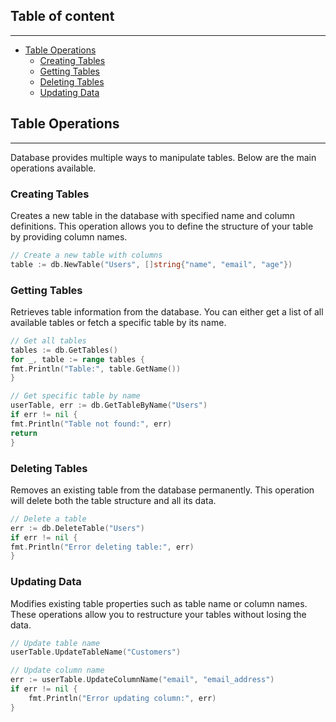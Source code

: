 ## Table of content

---
<!-- ts -->
  * [Table Operations](#table-operations)
    * [Creating Tables](#creating-tables)
    * [Getting Tables](#getting-tables)
    * [Deleting Tables](#deleting-tables)
    * [Updating Data](#updating-data)
<!-- te -->
## Table Operations

---
Database provides multiple ways to manipulate tables. Below are the main operations available.


### Creating Tables

Creates a new table in the database with specified name and column definitions. This operation allows you to define the
structure of your table by providing column names.

```go
// Create a new table with columns
table := db.NewTable("Users", []string{"name", "email", "age"})
```

### Getting Tables

Retrieves table information from the database. You can either get a list of all available tables or fetch a specific
table by its name.

```go
// Get all tables
tables := db.GetTables()
for _, table := range tables {
fmt.Println("Table:", table.GetName())
}

// Get specific table by name
userTable, err := db.GetTableByName("Users")
if err != nil {
fmt.Println("Table not found:", err)
return
}
```
### Deleting Tables

Removes an existing table from the database permanently. This operation will delete both the table structure and all its
data.

```go
// Delete a table
err := db.DeleteTable("Users")
if err != nil {
fmt.Println("Error deleting table:", err)
}
```
### Updating Data

Modifies existing table properties such as table name or column names. These operations allow you to restructure your
tables without losing the data.

```go
// Update table name
userTable.UpdateTableName("Customers")

// Update column name
err := userTable.UpdateColumnName("email", "email_address")
if err != nil {
    fmt.Println("Error updating column:", err)
}
```